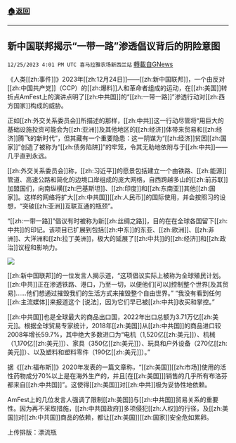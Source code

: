 ###  [:house:返回](README.md)
---


## 新中国联邦揭示“一带一路”渗透倡议背后的阴险意图
`12/25/2023 4:01 PM UTC 喜马拉雅农场新西兰站` [轉載自GNews](https://gnews.org/articles/2150286)

《人类[[zh:事件]]》2023年[[zh:12月24日]]——[[zh:新中国联邦]]，一个由反对[[zh:中国共产党]]（CCP）的[[zh:爆料]]人和革命者组成的运动，在[[zh:美国]]转折点AmFest上的演讲点明了[[zh:中共国]]的“[[zh:一带一路]]”渗透行动对[[zh:西方国家]]构成的威胁。

正如[[zh:外交关系委员会]]所描述的那样，[[zh:中共]]这一行动尽管将“用巨大的基础设施投资可能会为[[zh:亚洲]]及其他地区的[[zh:经济]]体带来贸易和[[zh:经济]]腾飞的新时代”，但其藏有一个重要隐患：这一阴谋为“[[zh:经济]]贫困[[zh:国家]]”创造了被称为“[[zh:债务陷阱]]”的牢笼，令其无助地依附与于[[zh:中共]]——几乎直到永远。

[[zh:外交关系委员会]]称，[[zh:习近平]]的愿景包括建立一个由铁路、[[zh:能源]]管道、高速公路和简化的边境口岸组成的庞大网络，自西跨越多山的[[zh:前苏联]]加盟国们，向南纵横[[zh:巴基斯坦]]、[[zh:印度]]和[[zh:东南亚]]其他[[zh:国家]]。这样的网络将扩大[[zh:中共国]][[zh:人民币]]的国际使用，并会按照习的设想，“突破[[zh:亚洲]]互联互通的瓶颈”。

“[[zh:一带一路]]”倡议有时被称为新[[zh:丝绸之路]]，目的在在全球各国留下[[zh:中共]]的印记。该项目已扩展到包括[[zh:中东]]的东亚、[[zh:欧洲]]、[[zh:非洲]]、大洋洲和[[zh:拉丁美洲]]，极大的延展了[[zh:中共]]的[[zh:经济]]和[[zh:政治]]议程和影响力。

![](ipfs://QmW7BndMDmXhJjZJrdavaxkC2F1zMBVvHAdcCnmMNf3Gdj?.png)

[[zh:新中国联邦]]的一位发言人揭示道，“这项倡议实际上被称为全球殖民计划。[[zh:中共]]正在渗透铁路、港口，乃至一切，以便他们\[可以\]控制整个世界\[及其贸易\]……他们想通过摧毁我们的生活方式来摧毁整个自由世界。”
“我没有看到任何[[zh:主流媒体]]来报道这个  \[说法\]，因为它们早已被[[zh:中共]]收买和掌控。”

[[zh:中共国]]也是全球最大的商品出口国，2022年出口总额为3.71万亿[[zh:美元]]。根据全球贸易专家统计，2018年[[zh:美国]]从[[zh:中共国]]的商品进口较2008年增长59.7%，其中绝大多数进口为“电机（1,520亿[[zh:美元]]）、机械（1,170亿[[zh:美元]]）、家具（350亿[[zh:美元]]）、玩具和户外设备（270亿[[zh:美元]]）、以及塑料和塑料零件（190亿[[zh:美元]]）。”

据《[[zh:福布斯]]》2020年发表的一篇文章称，“[[zh:美国]][[zh:市场]]使用的活性药物成分70%以上是在海外生产的，并且\[在[[zh:美国]]\]销售的几乎所有布洛芬都来自[[zh:中共国]]”。这使得[[zh:美国]]对[[zh:中共]]极为妥协性地依赖。

AmFest上的几位发言人强调了限制[[zh:美国]]与[[zh:中共国]]贸易关系的重要性。因为再不采取措施，[[zh:中共国政府]]多项侵犯[[zh:人权]]的行径，及[[zh:美国]]对[[zh:中共国]]商品的依赖，都让[[zh:美国]][[zh:国家]]安全危如累卵。

上传排版：漂流瓶
